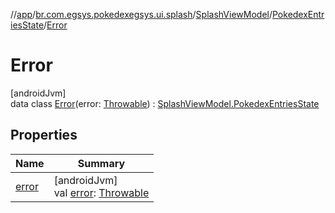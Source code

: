 //[app](../../../../../index.md)/[br.com.egsys.pokedexegsys.ui.splash](../../../index.md)/[SplashViewModel](../../index.md)/[PokedexEntriesState](../index.md)/[Error](index.md)

# Error

[androidJvm]\
data class [Error](index.md)(error: [Throwable](https://kotlinlang.org/api/latest/jvm/stdlib/kotlin/-throwable/index.html)) : [SplashViewModel.PokedexEntriesState](../index.md)

## Properties

| Name | Summary |
|---|---|
| [error](error.md) | [androidJvm]<br>val [error](error.md): [Throwable](https://kotlinlang.org/api/latest/jvm/stdlib/kotlin/-throwable/index.html) |
